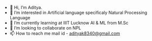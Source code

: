 - 👋 Hi, I’m Aditya.
- 👀 I’m interested in Artificial language specificaly Natural Processing Language
- 🌱 I’m currently learning at IIIT Lucknow AI & ML from M.Sc
- 💞️ I’m looking to collaborate on NPL
- 📫 How to reach me mail id - adityak8340@gmail.com

<!---
Adityak8340/Adityak8340 is a ✨ special ✨ repository because its `README.md` (this file) appears on your GitHub profile.
You can click the Preview link to take a look at your changes.
--->
